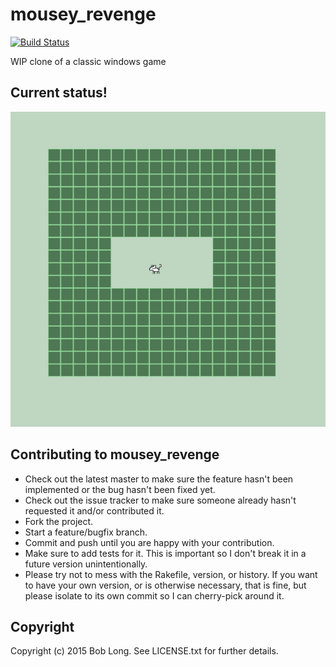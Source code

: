 # mousey_revenge

[![Build Status](https://semaphoreci.com/api/v1/projects/7e40e292-635c-4b24-a500-50828c931f07/446986/badge.svg)](https://semaphoreci.com/robertjflong/mousey_revenge)


WIP clone of a classic windows game

## Current status!

<img src="https://raw.githubusercontent.com/bobjflong/mousey_revenge/master/wip.gif" />

## Contributing to mousey_revenge

- Check out the latest master to make sure the feature hasn't been implemented or the bug hasn't been fixed yet.
- Check out the issue tracker to make sure someone already hasn't requested it and/or contributed it.
- Fork the project.
- Start a feature/bugfix branch.
- Commit and push until you are happy with your contribution.
- Make sure to add tests for it. This is important so I don't break it in a future version unintentionally.
- Please try not to mess with the Rakefile, version, or history. If you want to have your own version, or is otherwise necessary, that is fine, but please isolate to its own commit so I can cherry-pick around it.

## Copyright

Copyright (c) 2015 Bob Long. See LICENSE.txt for
further details.
